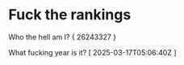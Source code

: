 # Fuck the rankings

Who the hell am I?
{ 26243327 }

What fucking year is it?
[ 2025-03-17T05:06:40Z ]

